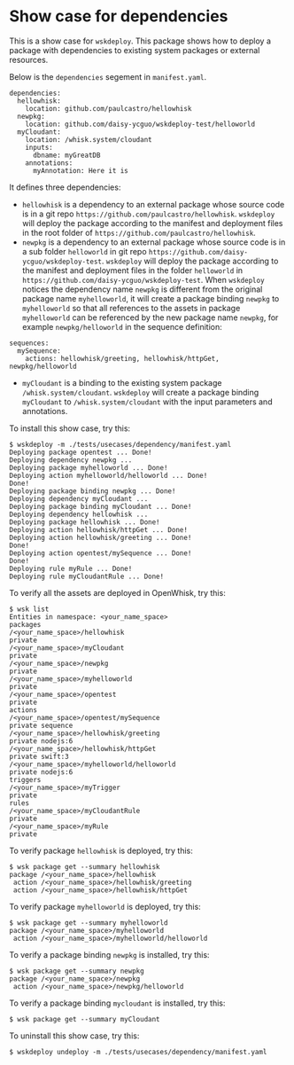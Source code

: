 # Show case for dependencies

This is a show case for `wskdeploy`. This package shows how to deploy a package with dependencies to existing system packages or external resources.

Below is the `dependencies` segement in `manifest.yaml`.
```
dependencies:
  hellowhisk:
    location: github.com/paulcastro/hellowhisk
  newpkg:
    location: github.com/daisy-ycguo/wskdeploy-test/helloworld
  myCloudant:
    location: /whisk.system/cloudant
    inputs:
      dbname: myGreatDB
    annotations:
      myAnnotation: Here it is
```

It defines three dependencies:
- `hellowhisk` is a dependency to an external package whose source code is in a git repo `https://github.com/paulcastro/hellowhisk`. `wskdeploy` will deploy the package according to the manifest and deployment files in the root folder of `https://github.com/paulcastro/hellowhisk`.
- `newpkg` is a dependency to an external package whose source code is in a sub folder `helloworld` in git repo `https://github.com/daisy-ycguo/wskdeploy-test`. `wskdeploy` will deploy the package according to the manifest and deployment files in the folder `helloworld` in `https://github.com/daisy-ycguo/wskdeploy-test`. When `wskdeploy` notices the dependency name `newpkg` is different from the original package name `myhelloworld`, it will create a package binding `newpkg` to `myhelloworld` so that all references to the assets in package `myhelloworld` can be referenced by the new package name `newpkg`, for example `newpkg/helloworld` in the sequence definition:
```
sequences:
  mySequence:
    actions: hellowhisk/greeting, hellowhisk/httpGet, newpkg/helloworld
```
- `myCloudant` is a binding to the existing system package `/whisk.system/cloudant`.  `wskdeploy` will create a package binding `myCloudant` to `/whisk.system/cloudant` with the input parameters and annotations.

To install this show case, try this:
```
$ wskdeploy -m ./tests/usecases/dependency/manifest.yaml
Deploying package opentest ... Done!
Deploying dependency newpkg ... 
Deploying package myhelloworld ... Done!
Deploying action myhelloworld/helloworld ... Done!
Done!
Deploying package binding newpkg ... Done!
Deploying dependency myCloudant ... 
Deploying package binding myCloudant ... Done!
Deploying dependency hellowhisk ... 
Deploying package hellowhisk ... Done!
Deploying action hellowhisk/httpGet ... Done!
Deploying action hellowhisk/greeting ... Done!
Done!
Deploying action opentest/mySequence ... Done!
Done!
Deploying rule myRule ... Done!
Deploying rule myCloudantRule ... Done!
```

To verify all the assets are deployed in OpenWhisk, try this:
```
$ wsk list
Entities in namespace: <your_name_space>
packages
/<your_name_space>/hellowhisk                                    private
/<your_name_space>/myCloudant                                    private
/<your_name_space>/newpkg                                        private
/<your_name_space>/myhelloworld                                  private
/<your_name_space>/opentest                                      private
actions
/<your_name_space>/opentest/mySequence                           private sequence
/<your_name_space>/hellowhisk/greeting                           private nodejs:6
/<your_name_space>/hellowhisk/httpGet                            private swift:3
/<your_name_space>/myhelloworld/helloworld                       private nodejs:6
triggers
/<your_name_space>/myTrigger                                     private
rules
/<your_name_space>/myCloudantRule                                private
/<your_name_space>/myRule                                        private
```
To verify package `hellowhisk` is deployed, try this:
```
$ wsk package get --summary hellowhisk
package /<your_name_space>/hellowhisk
 action /<your_name_space>/hellowhisk/greeting
 action /<your_name_space>/hellowhisk/httpGet
```
To verify package `myhelloworld` is deployed, try this:
```
$ wsk package get --summary myhelloworld
package /<your_name_space>/myhelloworld
 action /<your_name_space>/myhelloworld/helloworld
```
To verify a package binding `newpkg` is installed, try this:
```
$ wsk package get --summary newpkg
package /<your_name_space>/newpkg
 action /<your_name_space>/newpkg/helloworld
```
To verify a package binding `mycloudant` is installed, try this:
```
$ wsk package get --summary myCloudant
```
To uninstall this show case, try this:
```
$ wskdeploy undeploy -m ./tests/usecases/dependency/manifest.yaml
```
